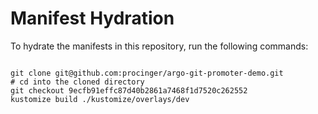 
# Manifest Hydration

To hydrate the manifests in this repository, run the following commands:

```shell

git clone git@github.com:procinger/argo-git-promoter-demo.git
# cd into the cloned directory
git checkout 9ecfb91effc87d40b2861a7468f1d7520c262552
kustomize build ./kustomize/overlays/dev
```